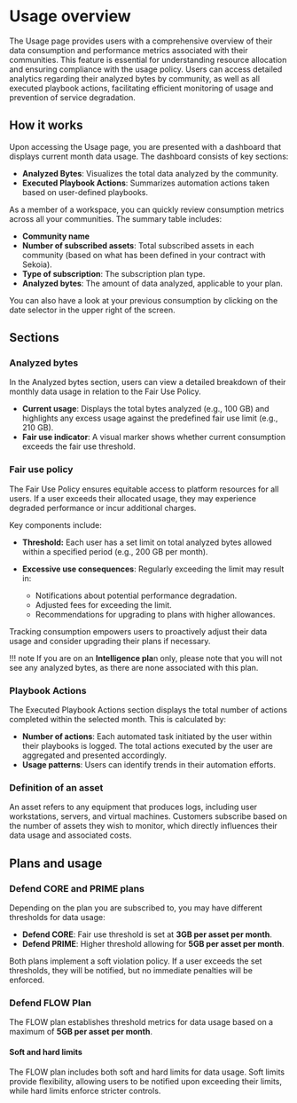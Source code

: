 # Usage overview

The Usage page provides users with a comprehensive overview of their data consumption and performance metrics associated with their communities. This feature is essential for understanding resource allocation and ensuring compliance with the usage policy. Users can access detailed analytics regarding their analyzed bytes by community, as well as all executed playbook actions, facilitating efficient monitoring of usage and prevention of service degradation.

## How it works

Upon accessing the Usage page, you are presented with a dashboard that displays current month data usage. The dashboard consists of key sections:

- **Analyzed Bytes**: Visualizes the total data analyzed by the community.
- **Executed Playbook Actions**: Summarizes automation actions taken based on user-defined playbooks. 

As a member of a workspace, you can quickly review consumption metrics across all your communities. The summary table includes:

- **Community name**
- **Number of subscribed assets**: Total subscribed assets in each community (based on what has been defined in your contract with Sekoia). 
- **Type of subscription**: The subscription plan type.
- **Analyzed bytes**: The amount of data analyzed, applicable to your plan.

You can also have a look at your previous consumption by clicking on the date selector in the upper right of the screen. 

## Sections

### Analyzed bytes

In the Analyzed bytes section, users can view a detailed breakdown of their monthly data usage in relation to the Fair Use Policy.

- **Current usage**: Displays the total bytes analyzed (e.g., 100 GB) and highlights any excess usage against the predefined fair use limit (e.g., 210 GB).
- **Fair use indicator**: A visual marker shows whether current consumption exceeds the fair use threshold.

### Fair use policy

The Fair Use Policy ensures equitable access to platform resources for all users. If a user exceeds their allocated usage, they may experience degraded performance or incur additional charges. 

Key components include:

- **Threshold:** Each user has a set limit on total analyzed bytes allowed within a specified period (e.g., 200 GB per month).
- **Excessive use consequences**: Regularly exceeding the limit may result in:
  
  - Notifications about potential performance degradation.
  - Adjusted fees for exceeding the limit.
  - Recommendations for upgrading to plans with higher allowances.

Tracking consumption empowers users to proactively adjust their data usage and consider upgrading their plans if necessary.

!!! note
    If you are on an **Intelligence pla**n only, please note that you will not see any analyzed bytes, as there are none associated with this plan.

### Playbook Actions

The Executed Playbook Actions section displays the total number of actions completed within the selected month. This is calculated by:

- **Number of actions**: Each automated task initiated by the user within their playbooks is logged. The total actions executed by the user are aggregated and presented accordingly.
- **Usage patterns**: Users can identify trends in their automation efforts. 

### Definition of an asset

An asset refers to any equipment that produces logs, including user workstations, servers, and virtual machines. Customers subscribe based on the number of assets they wish to monitor, which directly influences their data usage and associated costs.

## Plans and usage

### Defend CORE and PRIME plans

Depending on the plan you are subscribed to, you may have different thresholds for data usage:

- **Defend CORE**: Fair use threshold is set at **3GB per asset per month**.
- **Defend PRIME**: Higher threshold allowing for **5GB per asset per month**.

Both plans implement a soft violation policy. If a user exceeds the set thresholds, they will be notified, but no immediate penalties will be enforced.

### Defend FLOW Plan

The FLOW plan establishes threshold metrics for data usage based on a maximum of **5GB per asset per month**. 

#### Soft and hard limits
The FLOW plan includes both soft and hard limits for data usage. Soft limits provide flexibility, allowing users to be notified upon exceeding their limits, while hard limits enforce stricter controls.
